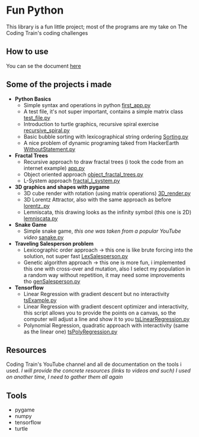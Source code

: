 
# Fun Python

This library is a fun little project; most of the programs are my take on The Coding Train's
coding challenges

## How to use

You can se the document [here](Doc/usingFunPython.md)

## Some of the projects i made

- **Python Basics**
  - Simple syntax and operations in python [first_app.py](Fundamentals/first_app.py)
  - A test file, it's not super important, contains a simple matrix class [test_file.py](Fundamentals/test_file.py)
  - Introduction to turtle graphics, recursive spiral exercise [recursive_spiral.py](Fractal_Trees/recursive_spiral.py)
  - Basic bubble sorting with lexicographical string ordering [Sorting.py](Fundamentals/Sorting.py)
  - A nice problem of dynamic programing taked from HackerEarth [WithoutStatement.py](/Fundamentals/WithoutStatement.py)
- **Fractal Trees**
  - Recursive approach to draw fractal trees (i took the code from an internet example) [app.py](Fractal_Trees/app.py")
  - Object oriented approach [object_fractal_trees.py](Fractal_Trees/object_fractal_trees.py)
  - L-System approach [fractal_l_system.py](Fractal_Trees/fractal_l_system.py)
- **3D graphics and shapes with pygame**
  - 3D cube render with rotation (using matrix operations) [3D_render.py](3D_Graphics_Shapes/3D_render.py)
  - 3D Lorentz Attractor, also with the same approach as before [lorentz..py](3D_Graphics_Shapes/lorentz.py)
  - Lemniscata, this drawing looks as the infinity symbol (this one is 2D) [lemniscata.py](3D_Graphics_Shapes/lemniscata.py)
- **Snake Game**
  - Simple snake game, _this one was taken from a popular YouTube video_ [sanake.py](Games/snake.py)
- **Traveling Salesperson problem**
  - Lexicographic order approach -> this one is like brute forcing into the solution, not  super fast [LexSalesperson.py](Traveling_Salesperson/LexSalesperson.py)
  - Genetic algorithm approach -> this one is more fun, i implemented this one with cross-over and mutation, also I select my population in a random way without repetition, it may need some improvements tho [genSalesperson.py](Traveling_Salesperson/genSalesperson.py)
- **Tensorflow**
  - Linear Regression with gradient descent but no interactivity [tsExample.py](Tensor%20Flow/tsExample.py")
  - Linear Regression with gradient descent optimizer and interactivity, this script allows you to provide the points on a canvas, so the computer will adjust a line and show it to you [tsLinearRegression.py](Tensor%20Flow/tsLinearRegression.py)
  - Polynomial Regression, quadratic approach with interactivity (same as the linear one) [tsPolyRegression.py](Tensor%20Flow/tsPolyRegression.py)

## Resources

Coding Train's YouTube channel and all de documentation on the tools i used.
_I will provide the concrete resources (links to videos and such) I used on another time, I need to gather them all again_

## Tools

- pygame
- numpy
- tensorflow
- turtle

